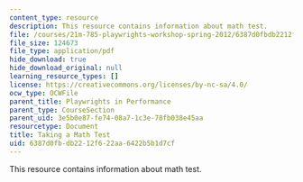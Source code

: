```yaml
---
content_type: resource
description: This resource contains information about math test.
file: /courses/21m-785-playwrights-workshop-spring-2012/6387d0fbdb2212f622aa6422b5b1d7cf_MIT21M_785S12_Math_Test.pdf
file_size: 124673
file_type: application/pdf
hide_download: true
hide_download_original: null
learning_resource_types: []
license: https://creativecommons.org/licenses/by-nc-sa/4.0/
ocw_type: OCWFile
parent_title: Playwrights in Performance
parent_type: CourseSection
parent_uid: 3e5b0e87-fe74-08a7-1c3e-78fb038e45aa
resourcetype: Document
title: Taking a Math Test
uid: 6387d0fb-db22-12f6-22aa-6422b5b1d7cf
---
```

This resource contains information about math test.